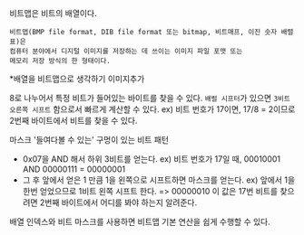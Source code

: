 비트맵은 비트의 배열이다.

```
비트맵(BMP file format, DIB file format 또는 bitmap, 비트매프, 이진 숫자 배렬표)은 
컴퓨터 분야에서 디지털 이미지를 저장하는 데 쓰이는 이미지 파일 포맷 또는 
메모리 저장 방식의 한 형태이다.
```

*배열을 비트맵으로 생각하기 이미지추가

8로 나누어서 특정 비트가 들어있는 바이트를 찾을 수 있다. `배럴 시프터`가 있으면 `3비트 오른쪽 시프트` 함으로서 빠르게 계산할 수 있다. ex) 비트 번호가 17이면, 17/8 = 2이므로 2번째 바이트에서 비트를 찾을 수 있다.

마스크 '들여다볼 수 있는' 구멍이 있는 비트 패턴

- 0x07을 AND 해서 하위 3비트를 얻는다. ex) 비트 번호가 17일 때, 00010001 AND 00000111 = 00000001
- 그 후 앞에서 얻은 1 만큼 1을 왼쪽으로 시프트하면 마스크를 얻는다. ex) 앞에서 1을 한번 얻었으므로 1비트 왼쪽 시프트 한다. => 00000010 이 값은 17번 비트를 찾으려면 2번째 바이트에서 어디를 봐야 하는지 알려준다.

배열 인덱스와 비트 마스크를 사용하면 비트맵 기본 연산을 쉽게 수행할 수 있다.